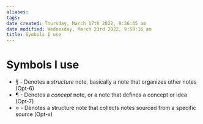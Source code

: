 ```yaml
---
aliases: 
tags: 
date created: Thursday, March 17th 2022, 9:36:45 am
date modified: Wednesday, March 23rd 2022, 9:59:16 am
title: Symbols I use
---
```


# Symbols I use

- § - Denotes a _structure_ note, basically a note that organizes other notes (Opt-6)
- ¶ - Denotes a _concept_ note, or a note that defines a concept or idea (Opt-7)
- ≈ - Denotes a structure note that collects notes sourced from a specific source (Opt-x)
